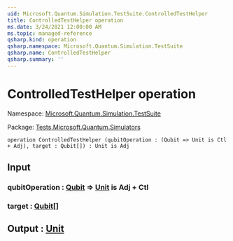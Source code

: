 ```yaml
---
uid: Microsoft.Quantum.Simulation.TestSuite.ControlledTestHelper
title: ControlledTestHelper operation
ms.date: 3/24/2021 12:00:00 AM
ms.topic: managed-reference
qsharp.kind: operation
qsharp.namespace: Microsoft.Quantum.Simulation.TestSuite
qsharp.name: ControlledTestHelper
qsharp.summary: ''
---
```


# ControlledTestHelper operation

Namespace: [Microsoft.Quantum.Simulation.TestSuite](xref:Microsoft.Quantum.Simulation.TestSuite)

Package: [Tests.Microsoft.Quantum.Simulators](https://nuget.org/packages/Tests.Microsoft.Quantum.Simulators)




```qsharp
operation ControlledTestHelper (qubitOperation : (Qubit => Unit is Ctl + Adj), target : Qubit[]) : Unit is Adj
```


## Input

### qubitOperation : [Qubit](xref:microsoft.quantum.lang-ref.qubit) => [Unit](xref:microsoft.quantum.lang-ref.unit)  is Adj + Ctl




### target : [Qubit](xref:microsoft.quantum.lang-ref.qubit)[]





## Output : [Unit](xref:microsoft.quantum.lang-ref.unit)


